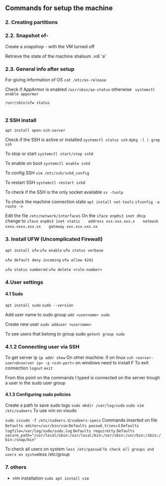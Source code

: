 ## Commands for setup the machine 
### 2. Creating partitions 

### 2.2. Snapshot of- 
Create a snapshop - with the VM turned off 

Retrieve the state of the machine
    shalsum <virtual disk>.vdi
'a'
### 2.3. General info after setup
For giving information of OS
` cat /etc/os-release `

Check if AppArmor is enabled
` /usr/sbin/aa-status `
otherwise 
` systemctl enable apparmor`


` /usr/sbin/ufw status `

#
### 2 SSH install 

`apt install open-ssh-server`

Check if the SSH is active or installed
`systemctl status ssh`
`dpkg -l | grep ssh `

To stop or start  `systemctl start/stop sshd`

To enable on boot 
 `systemctl enable sshd`

To config SSH
 `vim /etc/ssh/sshd_config`

To restart SSH
`systemctl restart sshd`

To check if the SSH is the only socket available 
`ss -tunlp`
 
To check the machine connection state
`apt install net-tools`
`ifconfig -a `
`route -n `

Edit the file `/etc/network/interfaces`
On the `iface enp0s3 inet dhcp` change to 
`iface enp0s3 inet static`
`   address xxx.xxx.xxx.x`
`   netmask xxxx.xxxx.xxx.xx`
`   gateway xxx.xxx.xxx.xx`

### 3. Install UFW (Uncomplicated Firewall)
`apt install ufw`
`ufw enable`
`ufw status verbose`

`ufw default deny incoming`
`ufw allow 4242`

`ufw status numbered`
`ufw delete <rule-number> `

### 4.User settings
#### 4.1 Sudo
 `apt install sudo`
 `sudo --version`

 Add user name to sudo group
 `add <username> sudo`

 Create new user
 `sudo adduser <username>`

 To see users that belong to group sudo
 `getent group sudo`

### 4.1.2 Connecting user via SSH
 To get server ip 
 `ip addr show`
 On other machine: 
 if on linux 
 `ssh <server-user>@<server ip> -p <ssh-port>`
 on windows need to install F
To exit connection
`logout`
`exit`

From this point on the commands I typed is connected on the server trough a user in the sudo user group
#### 4.1.3 Configuring sudo policies 
Create a path to save sudo logs
`sudo mkdir /var/log/sudo`
`sudo vim /etc/sudoers`
To use vim on visudo

`sudo visudo -f /etc/sudoers.d/sudoers-specs` 
Commands inserted on file 
`Defaults editor=/usr/bin/vim`
`Defaults passwd_tries=3`
`Defaults logfile=/var/log/sudo/sudo.log`
`Defaults requiretty`
`Defaults secure_path="/usr/local/sbin:/usr/local/bin:/usr/sbin:/usr/bin:/sbin:/bin:/snap/bin"`

To check all users on system 
`less /etc/passwd`
`
To check all groups and users on system
`less /etc/group
### 7. others
 - vim installation
   `sudo apt install vim`